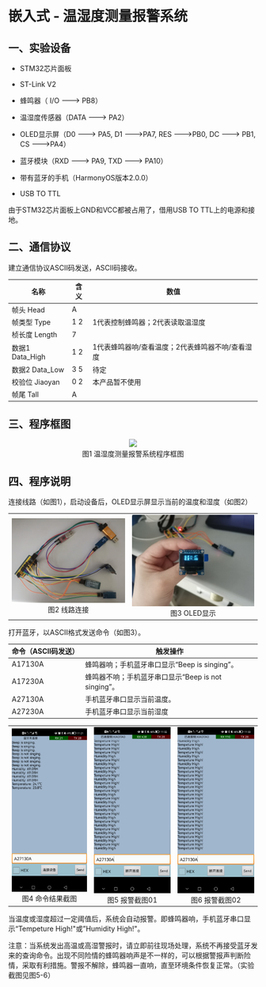 # 嵌入式 - 温湿度测量报警系统

## 一、实验设备

- STM32芯片面板

- ST-Link V2

- 蜂鸣器（ I/O ---> PB8）

- 温湿度传感器（DATA ---> PA2）

- OLED显示屏（D0 ---> PA5, D1 --->PA7, RES --->PB0, DC ---> PB1, CS --->PA4）

- 蓝牙模块（RXD ---> PA9, TXD ---> PA10）

- 带有蓝牙的手机（HarmonyOS版本2.0.0）

- USB TO TTL 

由于STM32芯片面板上GND和VCC都被占用了，借用USB TO TTL上的电源和接地。

## 二、通信协议

建立通信协议ASCII码发送，ASCII码接收。

| 名称            | 含义  | 数值                                             |
| --------------- | ----- | ------------------------------------------------ |
| 帧头 Head       | A     |                                                  |
| 帧类型 Type     | 1   2 | 1代表控制蜂鸣器；2代表读取温湿度                 |
| 桢长度 Length   | 7     |                                                  |
| 数据1 Data_High | 1   2 | 1代表蜂鸣器响/查看温度；2代表蜂鸣器不响/查看湿度 |
| 数据2 Data_Low  | 3   5 | 待定                                             |
| 校验位 Jiaoyan  | 0   2 | 本产品暂不使用                                   |
| 帧尾 Tall       | A     |                                                  |

## 三、程序框图

<div align=center>
<img width="2000" src="../Embedded_Development/image/嵌入式开发程序框图.png"/>
</div>
<center>图1 温湿度测量报警系统程序框图</center>

## 四、程序说明

连接线路（如图1），启动设备后，OLED显示屏显示当前的温度和湿度（如图2）

<table><tr>
<td><img src="../Embedded_Development/image/线路连接.jpg" border=0>
     <center>图2 线路连接</center></td>
<td><img src="../Embedded_Development/image/OLED显示.jpg" border=0>
      <center>图3 OLED显示</center></td>
</tr></table>


打开蓝牙，以ASCII格式发送命令（如图3）。

| 命令（ASCII码发送） | 触发操作                                            |
| ------------------- | --------------------------------------------------- |
| A17130A             | 蜂鸣器响；手机蓝牙串口显示“Beep is singing”。       |
| A17230A             | 蜂鸣器不响；手机蓝牙串口显示“Beep is not singing”。 |
| A27130A             | 手机蓝牙串口显示当前温度。                          |
| A27230A             | 手机蓝牙串口显示当前湿度                            |

<table><tr>
<td><img src="../Embedded_Development/image/命令结果截图.jpg" border=0>
     <center>图4 命令结果截图</center></td>
<td><img src="../Embedded_Development/image/报警截图01.jpg" border=0>
      <center>图5 报警截图01</center></td>
<td><img src="../Embedded_Development/image/报警截图02.jpg" border=0>
     <center>图6 报警截图02</center></td>
</tr></table>


当温度或湿度超过一定阈值后，系统会自动报警。即蜂鸣器响，手机蓝牙串口显示“Tempeture High!"或”Humidity High!"。

注意：当系统发出高温或高湿警报时，请立即前往现场处理，系统不再接受蓝牙发来的查询命令。出现不同险情的蜂鸣器响声是不一样的，可以根据警报声判断险情，采取有利措施。警报不解除，蜂鸣器一直响，直至环境条件恢复正常。（实验截图见图5-6）